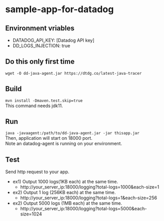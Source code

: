 # sample-app-for-datadog

## Environment vriables
* DATADOG_API_KEY: [Datadog API key]
* DD_LOGS_INJECTION: true

## Do this only first time
`wget -O dd-java-agent.jar https://dtdg.co/latest-java-tracer`

## Build
`mvn install -Dmaven.test.skip=true`  
This command needs jdk11.

## Run
`java -javaagent:/path/to/dd-java-agent.jar -jar thisapp.jar`  
Then, application will start on 18000 port.  
Note an datadog-agent is running on your environment.


## Test
Send http request to your app.
* ex1) Output 1000 logs(1KB each) at the same time.
  - http://your_server_ip:18000/logging?total-logs=1000&each-size=1
* ex2) Output 1 log (256KB each) at the same time.
  - http://your_server_ip:18000/logging?total-logs=1&each-size=256
* ex2) Output 5000 logs (1MB each) at the same time.
  - http://your_server_ip:18000/logging?total-logs=5000&each-size=1024

